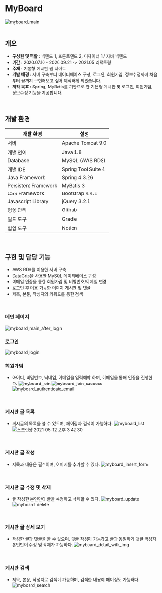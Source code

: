 # MyBoard
![myboard_main](https://user-images.githubusercontent.com/61612976/117928981-41983780-b337-11eb-91a8-21f73aba9d9b.png)
<br />
<br />

## 개요
- **구성원 및 역할** : 백엔드 1, 프론트엔드 2, 디자이너 1 / 자바 백엔드
- **기간** : 2020.07.10 - 2020.09.21 -> 2021.05 리팩토링
- **주제** : 기본형 게시판 웹 사이트
- **개발 배경** : 서버 구축부터 데이터베이스 구성, 로그인, 회원가입, 정보수정까지 처음부터 끝까지 구현해보고 싶어 제작하게 되었습니다.
- **제작 목표** : Spring, MyBatis를 기반으로 한 기본형 게시판 및 로그인, 회원가입, 정보수정 기능을 제공합니다.
<br />

## 개발 환경
|개발 환경|설정|
|---|---|
|서버|Apache Tomcat 9.0|
|개발 언어|Java 1.8|
|Database|MySQL (AWS RDS)|
|개발 IDE|Spring Tool Suite 4|
|Java Framework|Spring 4.3.26|
|Persistent Framework|MyBatis 3|
|CSS Framework|Bootstrap 4.4.1|
|Javascript Library|jQuery 3.2.1|
|형상 관리|Github|
|빌드 도구|Gradle|
|협업 도구|Notion|
<br />

## 구현 및 담당 기능
* AWS RDS를 이용한 서버 구축
* DataGrip을 사용한 MySQL 데이터베이스 구성
* 이메일 인증을 통한 회원가입 및 비밀번호/이메일 변경
* 로그인 후 이용 가능한 이미지 게시판 및 댓글
* 제목, 본문, 작성자의 키워드를 통한 검색
<br />

### 메인 페이지
![myboard_main_after_login](https://user-images.githubusercontent.com/61612976/117929003-465ceb80-b337-11eb-97ab-71772b4a6561.png)
<br />

### 로그인
![myboard_login](https://user-images.githubusercontent.com/61612976/117929005-46f58200-b337-11eb-83fe-d56a109c10db.png)
<br />

### 회원가입
* 아이디, 비밀번호, 닉네임, 이메일을 입력해야 하며, 이메일을 통해 인증을 진행한다.
![myboard_join](https://user-images.githubusercontent.com/61612976/117929008-478e1880-b337-11eb-805b-1bfc5c582790.png)
![myboard_join_success](https://user-images.githubusercontent.com/61612976/117936412-c7b87c00-b33f-11eb-9930-91c7e2d4d85e.png)
![myboard_authenticate_email](https://user-images.githubusercontent.com/61612976/117933618-b457e180-b33c-11eb-8338-9ddade330c3b.png)
<br />

### 게시판 글 목록
* 게시글의 목록을 볼 수 있으며, 페이징과 검색이 가능하다.
![myboard_list](https://user-images.githubusercontent.com/61612976/117929000-45c45500-b337-11eb-9873-1a83a1affd25.png)
![스크린샷 2021-05-12 오후 3 42 30](https://user-images.githubusercontent.com/61612976/117930228-b0c25b80-b338-11eb-8eba-d3fef5bb36b4.png)

<br />

### 게시판 글 작성  
* 제목과 내용은 필수이며, 이미지를 추가할 수 있다.
![myboard_insert_form](https://user-images.githubusercontent.com/61612976/117929002-465ceb80-b337-11eb-985d-4e65352ff639.png)
<br />

### 게시판 글 수정 및 삭제
* 글 작성한 본인만이 글을 수정하고 삭제할 수 있다.
![myboard_update](https://user-images.githubusercontent.com/61612976/117929009-478e1880-b337-11eb-96ca-e30234e93867.png)
![myboard_delete](https://user-images.githubusercontent.com/61612976/117930872-79a07a00-b339-11eb-9e54-fd558ee03b8b.png)
<br />

### 게시판 글 상세 보기
* 작성한 글과 댓글을 볼 수 있으며, 댓글 작성이 가능하고 글과 동일하게 댓글 작성자 본인만이 수정 및 삭제가 가능하다.
![myboard_detail_with_img](https://user-images.githubusercontent.com/61612976/117934132-49f37100-b33d-11eb-83df-2fe5d78a9754.png)
<br />

### 게시판 검색
* 제목, 본문, 작성자로 검색이 가능하며, 검색한 내용에 페이징도 가능하다.
![myboard_search](https://user-images.githubusercontent.com/61612976/117929001-465ceb80-b337-11eb-960c-90175d0792b8.png)
<br />

